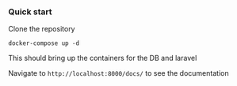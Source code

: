 ### Quick start

Clone the repository

`docker-compose up -d`

This should bring up the containers for the DB and laravel

Navigate to `http://localhost:8000/docs/` to see the documentation